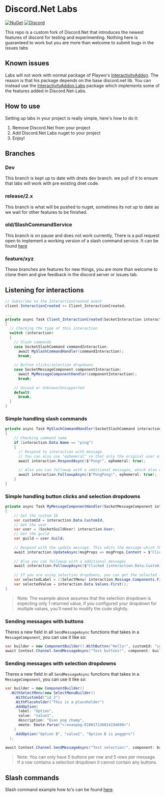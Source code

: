# Discord.Net Labs
[![NuGet](https://img.shields.io/nuget/vpre/Discord.Net.Labs.svg?maxAge=2592000?style=plastic)](https://www.nuget.org/packages/Discord.Net.Labs)
[![Discord](https://discord.com/api/guilds/848176216011046962/widget.png)](https://discord.gg/dvSfUTet3K)

This repo is a custom fork of Discord.Net that introduces the newest features of discord for testing and experimenting. Nothing here is guaranteed to work but you are more than welcome to submit bugs in the issues tabs

## Known issues
Labs will not work with normal package of Playwo's [InteractivityAddon](https://www.nuget.org/packages/Discord.InteractivityAddon). The reason is that his package depends on the base discord.net lib. You can instead use the [InteractivityAddon.Labs](https://www.nuget.org/packages/Discord.InteractivityAddon.Labs) package which implements some of the features added in Discord.Net-Labs.

## How to use
Setting up labs in your project is really simple, here's how to do it:
1) Remove Discord.Net from your project
2) Add Discord.Net Labs nuget to your project
3) Enjoy!

## Branches
### Dev
This branch is kept up to date with dnets dev branch. we pull of it to ensure that labs will work with pre existing dnet code.

### release/2.x
This branch is what will be pushed to nuget, sometimes its not up to date as we wait for other features to be finished.

### old/SlashCommandService
This branch is on pause and does not work currently, There is a pull request open to implement a working version of a slash command service. It can be found [here](https://github.com/Discord-Net-Labs/Discord.Net-Labs/pull/52)

### feature/xyz
These branches are features for new things, you are more than welcome to clone them and give feedback in the discord server or issues tab.

## Listening for interactions
```cs
// Subscribe to the InteractionCreated event
client.InteractionCreated += Client_InteractionCreated;

...
private async Task Client_InteractionCreated(SocketInteraction interaction)
{
  // Checking the type of this interaction
  switch (interaction)
  {
    // Slash commands
    case SocketSlashCommand commandInteraction:
      await MySlashCommandHandler(commandInteraction);
      break;
      
    // Button clicks/selection dropdowns
    case SocketMessageComponent componentInteraction:
      await MyMessageComponentHandler(componentInteraction);
      break;
      
    // Unused or Unknown/Unsupported
    default:
      break;
  }
}
```

### Simple handling slash commands
```cs
private async Task MySlashCommandHandler(SocketSlashCommand interaction)
{
    // Checking command name
    if (interaction.Data.Name == "ping")
    {
      // Respond to interaction with message.
      // You can also use "ephemeral" so that only the original user of the interaction sees the message
      await interaction.RespondAsync($"Pong!", ephemeral: true);
      
      // Also you can followup with a additional messages, which also can be "ephemeral"
      await interaction.FollowupAsync($"PongPong!", ephemeral: true);
    }
}
```

### Simple handling button clicks and selection dropdowns
```cs
private async Task MyMessageComponentHandler(SocketMessageComponent interaction)
{
    // Get the custom ID 
    var customId = interaction.Data.CustomId;
    // Get the user
    var user = (SocketGuildUser) interaction.User;
    // Get the guild
    var guild = user.Guild;
    
    // Respond with the update message. This edits the message which this component resides.
    await interaction.UpdateAsync(msgProps => msgProps.Content = $"Clicked {interaction.Data.CustomId}!");
    
    // Also you can followup with a additional messages
    await interaction.FollowupAsync($"Clicked {interaction.Data.CustomId}!", ephemeral: true);
    
    // If you are using selection dropdowns, you can get the selected label and values using these
    var selectedLabel = ((SelectMenu) interaction.Message.Components.First().Components.First()).Options.FirstOrDefault(x => x.Value == interaction.Data.Values.FirstOrDefault())?.Label;
    var selectedValue = interaction.Data.Values.First();
}
```

> Note: The example above assumes that the selection dropdown is expecting only 1 returned value, if you configured your dropdown for multiple values, you'll need to modify the code slightly.

### Sending messages with buttons
Theres a new field in all `SendMessageAsync` functions that takes in a `MessageComponent`, you can use it like so:
```cs
var builder = new ComponentBuilder().WithButton("Hello!", customId: "id_1", ButtonStyle.Primary, row: 0);
await Context.Channel.SendMessageAsync("Test buttons!", component: builder.Build());
```

### Sending messages with selection dropdowns
Theres a new field in all `SendMessageAsync` functions that takes in a `MessageComponent`, you can use it like so:
```cs
var builder = new ComponentBuilder()
  .WithSelectMenu(new SelectMenuBuilder()
    .WithCustomId("id_2")
    .WithPlaceholder("This is a placeholder")
    .AddOption(
      label: "Option",
      value: "value1",
      description: "Evan pog champ",
      emote: Emote.Parse("<:evanpog:810017136814194698>")
    )
    .AddOption("Option B", "value2", "Option B is poggers")
  );
  
await Context.Channel.SendMessageAsync("Test selection!", component: builder.Build());
```

> Note: You can only have 5 buttons per row and 5 rows per message. If a row contains a selection dropdown it cannot contain any buttons.

## Slash commands
Slash command example how to's can be found [here](https://github.com/Discord-Net-Labs/Discord.Net-Labs/tree/Interactions/docs/guides/slash-commands). 
